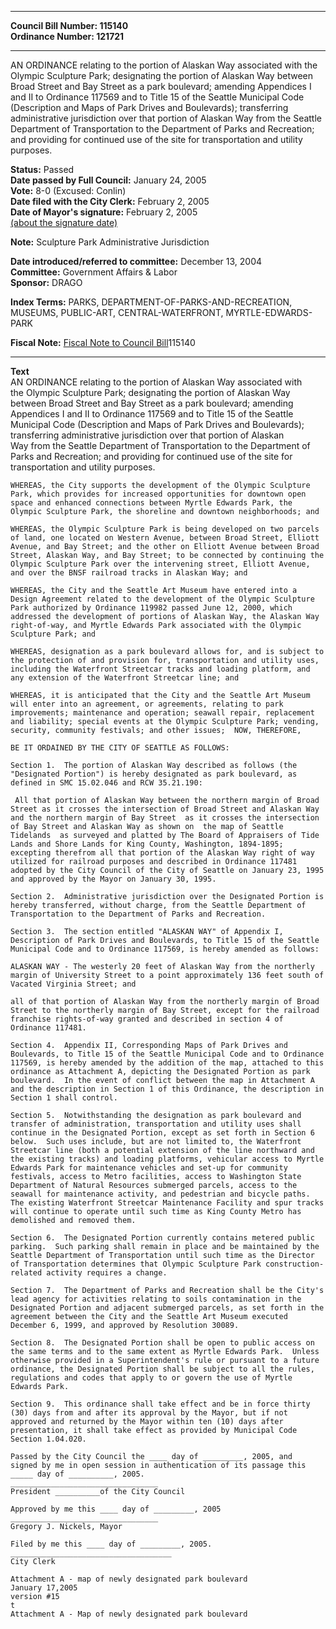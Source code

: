 * * * * *  
  
**Council Bill Number: [](#h0)[](#h2)115140**   
**Ordinance Number: 121721**  
  
* * * * *  
  
AN ORDINANCE relating to the portion of Alaskan Way associated with the Olympic Sculpture Park; designating the portion of Alaskan Way between Broad Street and Bay Street as a park boulevard; amending Appendices I and II to Ordinance 117569 and to Title 15 of the Seattle Municipal Code (Description and Maps of Park Drives and Boulevards); transferring administrative jurisdiction over that portion of Alaskan Way from the Seattle Department of Transportation to the Department of Parks and Recreation; and providing for continued use of the site for transportation and utility purposes.  
  
**Status:** Passed   
**Date passed by Full Council:** January 24, 2005   
**Vote:** 8-0 (Excused: Conlin)   
**Date filed with the City Clerk:** February 2, 2005   
**Date of Mayor's signature:** February 2, 2005   
[(about the signature date)](/~public/approvaldate.htm)   
  
**Note:** Sculpture Park Administrative Jurisdiction  
  
  
**Date introduced/referred to committee:** December 13, 2004   
**Committee:** Government Affairs & Labor   
**Sponsor:** DRAGO   
  
**Index Terms:** PARKS, DEPARTMENT-OF-PARKS-AND-RECREATION, MUSEUMS, PUBLIC-ART, CENTRAL-WATERFRONT, MYRTLE-EDWARDS-PARK  
  
**Fiscal Note:** [Fiscal Note to Council Bill](http://clerk.seattle.gov/~public/fnote/115140.htm)[](#h1)[](#h3)115140  
  
* * * * *  
  
**Text**  
    AN ORDINANCE relating to the portion of Alaskan Way associated with  
    the Olympic Sculpture Park; designating the portion of Alaskan Way  
    between Broad Street and Bay Street as a park boulevard; amending  
    Appendices I and II to Ordinance 117569 and to Title 15 of the Seattle  
    Municipal Code (Description and Maps of Park Drives and Boulevards);  
    transferring administrative jurisdiction over that portion of Alaskan  
    Way from the Seattle Department of Transportation to the Department of  
    Parks and Recreation; and providing for continued use of the site for  
    transportation and utility purposes.  
  
    WHEREAS, the City supports the development of the Olympic Sculpture  
    Park, which provides for increased opportunities for downtown open  
    space and enhanced connections between Myrtle Edwards Park, the  
    Olympic Sculpture Park, the shoreline and downtown neighborhoods; and  
  
    WHEREAS, the Olympic Sculpture Park is being developed on two parcels  
    of land, one located on Western Avenue, between Broad Street, Elliott  
    Avenue, and Bay Street; and the other on Elliott Avenue between Broad  
    Street, Alaskan Way, and Bay Street; to be connected by continuing the  
    Olympic Sculpture Park over the intervening street, Elliott Avenue,  
    and over the BNSF railroad tracks in Alaskan Way; and  
  
    WHEREAS, the City and the Seattle Art Museum have entered into a  
    Design Agreement related to the development of the Olympic Sculpture  
    Park authorized by Ordinance 119982 passed June 12, 2000, which  
    addressed the development of portions of Alaskan Way, the Alaskan Way  
    right-of-way, and Myrtle Edwards Park associated with the Olympic  
    Sculpture Park; and  
  
    WHEREAS, designation as a park boulevard allows for, and is subject to  
    the protection of and provision for, transportation and utility uses,  
    including the Waterfront Streetcar tracks and loading platform, and  
    any extension of the Waterfront Streetcar line; and  
  
    WHEREAS, it is anticipated that the City and the Seattle Art Museum  
    will enter into an agreement, or agreements, relating to park  
    improvements; maintenance and operation; seawall repair, replacement  
    and liability; special events at the Olympic Sculpture Park; vending,  
    security, community festivals; and other issues;  NOW, THEREFORE,  
  
    BE IT ORDAINED BY THE CITY OF SEATTLE AS FOLLOWS:  
  
    Section 1.  The portion of Alaskan Way described as follows (the  
    "Designated Portion") is hereby designated as park boulevard, as  
    defined in SMC 15.02.046 and RCW 35.21.190:  
  
     All that portion of Alaskan Way between the northern margin of Broad  
    Street as it crosses the intersection of Broad Street and Alaskan Way  
    and the northern margin of Bay Street  as it crosses the intersection  
    of Bay Street and Alaskan Way as shown on  the map of Seattle  
    Tidelands  as surveyed and platted by The Board of Appraisers of Tide  
    Lands and Shore Lands for King County, Washington, 1894-1895;  
    excepting therefrom all that portion of the Alaskan Way right of way  
    utilized for railroad purposes and described in Ordinance 117481  
    adopted by the City Council of the City of Seattle on January 23, 1995  
    and approved by the Mayor on January 30, 1995.  
  
    Section 2.  Administrative jurisdiction over the Designated Portion is  
    hereby transferred, without charge, from the Seattle Department of  
    Transportation to the Department of Parks and Recreation.  
  
    Section 3.  The section entitled "ALASKAN WAY" of Appendix I,  
    Description of Park Drives and Boulevards, to Title 15 of the Seattle  
    Municipal Code and to Ordinance 117569, is hereby amended as follows:  
  
    ALASKAN WAY - The westerly 20 feet of Alaskan Way from the northerly  
    margin of University Street to a point approximately 136 feet south of  
    Vacated Virginia Street; and  
  
    all of that portion of Alaskan Way from the northerly margin of Broad  
    Street to the northerly margin of Bay Street, except for the railroad  
    franchise rights-of-way granted and described in section 4 of  
    Ordinance 117481.  
  
    Section 4.  Appendix II, Corresponding Maps of Park Drives and  
    Boulevards, to Title 15 of the Seattle Municipal Code and to Ordinance  
    117569, is hereby amended by the addition of the map, attached to this  
    ordinance as Attachment A, depicting the Designated Portion as park  
    boulevard.  In the event of conflict between the map in Attachment A  
    and the description in Section 1 of this Ordinance, the description in  
    Section 1 shall control.  
  
    Section 5.  Notwithstanding the designation as park boulevard and  
    transfer of administration, transportation and utility uses shall  
    continue in the Designated Portion, except as set forth in Section 6  
    below.  Such uses include, but are not limited to, the Waterfront  
    Streetcar line (both a potential extension of the line northward and  
    the existing tracks) and loading platforms, vehicular access to Myrtle  
    Edwards Park for maintenance vehicles and set-up for community  
    festivals, access to Metro facilities, access to Washington State  
    Department of Natural Resources submerged parcels, access to the  
    seawall for maintenance activity, and pedestrian and bicycle paths.  
    The existing Waterfront Streetcar Maintenance Facility and spur tracks  
    will continue to operate until such time as King County Metro has  
    demolished and removed them.  
  
    Section 6.  The Designated Portion currently contains metered public  
    parking.  Such parking shall remain in place and be maintained by the  
    Seattle Department of Transportation until such time as the Director  
    of Transportation determines that Olympic Sculpture Park construction-  
    related activity requires a change.  
  
    Section 7.  The Department of Parks and Recreation shall be the City's  
    lead agency for activities relating to soils contamination in the  
    Designated Portion and adjacent submerged parcels, as set forth in the  
    agreement between the City and the Seattle Art Museum executed  
    December 6, 1999, and approved by Resolution 30089.  
  
    Section 8.  The Designated Portion shall be open to public access on  
    the same terms and to the same extent as Myrtle Edwards Park.  Unless  
    otherwise provided in a Superintendent's rule or pursuant to a future  
    ordinance, the Designated Portion shall be subject to all the rules,  
    regulations and codes that apply to or govern the use of Myrtle  
    Edwards Park.  
  
    Section 9.  This ordinance shall take effect and be in force thirty  
    (30) days from and after its approval by the Mayor, but if not  
    approved and returned by the Mayor within ten (10) days after  
    presentation, it shall take effect as provided by Municipal Code  
    Section 1.04.020.  
  
    Passed by the City Council the ____ day of _________, 2005, and  
    signed by me in open session in authentication of its passage this  
    _____ day of __________, 2005.  
    _________________________________  
    President __________of the City Council  
  
    Approved by me this ____ day of _________, 2005  
    _________________________________  
    Gregory J. Nickels, Mayor  
  
    Filed by me this ____ day of _________, 2005.  
    ____________________________________  
    City Clerk  
  
    Attachment A - map of newly designated park boulevard  
    January 17,2005  
    version #15  
    t  
    Attachment A - Map of newly designated park boulevard  
